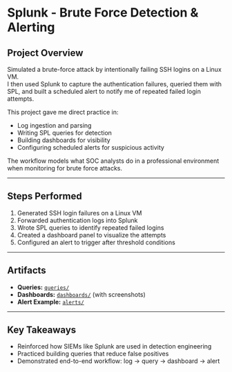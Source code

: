 # Splunk - Brute Force Detection & Alerting

## Project Overview

Simulated a brute-force attack by intentionally failing SSH logins on a Linux VM.  
I then used Splunk to capture the authentication failures, queried them with SPL, and built a scheduled alert to notify me of repeated failed login attempts.

This project gave me direct practice in:

- Log ingestion and parsing
- Writing SPL queries for detection
- Building dashboards for visibility
- Configuring scheduled alerts for suspicious activity

The workflow models what SOC analysts do in a professional environment when monitoring for brute force attacks.

---

## Steps Performed

1. Generated SSH login failures on a Linux VM
2. Forwarded authentication logs into Splunk
3. Wrote SPL queries to identify repeated failed logins
4. Created a dashboard panel to visualize the attempts
5. Configured an alert to trigger after threshold conditions

---

## Artifacts

- **Queries:** [`queries/`](./queries)
- **Dashboards:** [`dashboards/`](./dashboards) (with screenshots)
- **Alert Example:** [`alerts/`](./alerts)

---

## Key Takeaways

- Reinforced how SIEMs like Splunk are used in detection engineering
- Practiced building queries that reduce false positives
- Demonstrated end-to-end workflow: log → query → dashboard → alert
